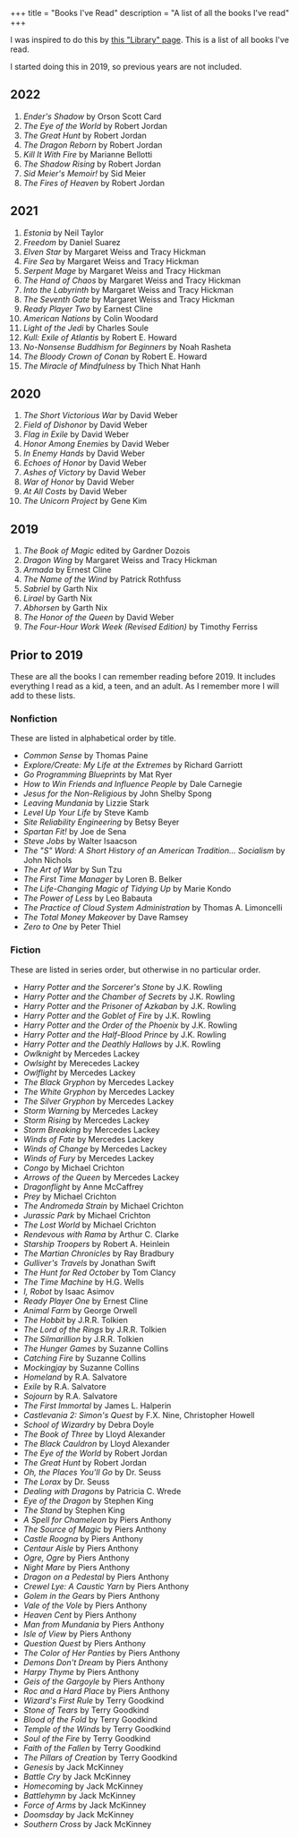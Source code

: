 +++
title = "Books I've Read"
description = "A list of all the books I've read"
+++

I was inspired to do this by [this "Library" page](http://tilde.town/~dustin/wiki/library). This is a list of all books I've read.

I started doing this in 2019, so previous years are not included.

## 2022

1. _Ender's Shadow_ by Orson Scott Card
2. _The Eye of the World_ by Robert Jordan
3. _The Great Hunt_ by Robert Jordan
4. _The Dragon Reborn_ by Robert Jordan
5. _Kill It With Fire_ by Marianne Bellotti
6. _The Shadow Rising_ by Robert Jordan
7. _Sid Meier's Memoir!_ by Sid Meier
8. _The Fires of Heaven_ by Robert Jordan

## 2021

1. _Estonia_ by Neil Taylor
2. _Freedom_ by Daniel Suarez
3. _Elven Star_ by Margaret Weiss and Tracy Hickman
4. _Fire Sea_ by Margaret Weiss and Tracy Hickman
5. _Serpent Mage_ by Margaret Weiss and Tracy Hickman
6. _The Hand of Chaos_ by Margaret Weiss and Tracy Hickman
7. _Into the Labyrinth_ by Margaret Weiss and Tracy Hickman
8. _The Seventh Gate_ by Margaret Weiss and Tracy Hickman
9. _Ready Player Two_ by Earnest Cline
10. _American Nations_ by Colin Woodard
11. _Light of the Jedi_ by Charles Soule
12. _Kull: Exile of Atlantis_ by Robert E. Howard
13. _No-Nonsense Buddhism for Beginners_ by Noah Rasheta
14. _The Bloody Crown of Conan_ by Robert E. Howard
15. _The Miracle of Mindfulness_ by Thich Nhat Hanh

## 2020

1. _The Short Victorious War_ by David Weber
2. _Field of Dishonor_ by David Weber
3. _Flag in Exile_ by David Weber
4. _Honor Among Enemies_ by David Weber
5. _In Enemy Hands_ by David Weber
6. _Echoes of Honor_ by David Weber
7. _Ashes of Victory_ by David Weber
8. _War of Honor_ by David Weber
9. _At All Costs_ by David Weber
10. _The Unicorn Project_ by Gene Kim

## 2019

1. _The Book of Magic_ edited by Gardner Dozois
2. _Dragon Wing_ by Margaret Weiss and Tracy Hickman
3. _Armada_ by Ernest Cline
4. _The Name of the Wind_ by Patrick Rothfuss
5. _Sabriel_ by Garth Nix
6. _Lirael_ by Garth Nix
7. _Abhorsen_ by Garth Nix
8. _The Honor of the Queen_ by David Weber
9. _The Four-Hour Work Week (Revised Edition)_ by Timothy Ferriss

## Prior to 2019

These are all the books I can remember reading before 2019. It includes
everything I read as a kid, a teen, and an adult. As I remember more I
will add to these lists.

### Nonfiction

These are listed in alphabetical order by title.

-   _Common Sense_ by Thomas Paine
-   _Explore/Create: My Life at the Extremes_ by Richard Garriott
-   _Go Programming Blueprints_ by Mat Ryer
-   _How to Win Friends and Influence People_ by Dale Carnegie
-   _Jesus for the Non-Religious_ by John Shelby Spong
-   _Leaving Mundania_ by Lizzie Stark
-   _Level Up Your Life_ by Steve Kamb
-   _Site Reliability Engineering_ by Betsy Beyer
-   _Spartan Fit!_ by Joe de Sena
-   _Steve Jobs_ by Walter Isaacson
-   _The "S" Word: A Short History of an American Tradition... Socialism_ by John Nichols
-   _The Art of War_ by Sun Tzu
-   _The First Time Manager_ by Loren B. Belker
-   _The Life-Changing Magic of Tidying Up_ by Marie Kondo
-   _The Power of Less_ by Leo Babauta
-   _The Practice of Cloud System Administration_ by Thomas A. Limoncelli
-   _The Total Money Makeover_ by Dave Ramsey
-   _Zero to One_ by Peter Thiel

### Fiction

These are listed in series order, but otherwise in no particular order.

-   _Harry Potter and the Sorcerer's Stone_ by J.K. Rowling
-   _Harry Potter and the Chamber of Secrets_ by J.K. Rowling
-   _Harry Potter and the Prisoner of Azkaban_ by J.K. Rowling
-   _Harry Potter and the Goblet of Fire_ by J.K. Rowling
-   _Harry Potter and the Order of the Phoenix_ by J.K. Rowling
-   _Harry Potter and the Half-Blood Prince_ by J.K. Rowling
-   _Harry Potter and the Deathly Hallows_ by J.K. Rowling
-   _Owlknight_ by Mercedes Lackey
-   _Owlsight_ by Merecedes Lackey
-   _Owlflight_ by Mercedes Lackey
-   _The Black Gryphon_ by Mercedes Lackey
-   _The White Gryphon_ by Mercedes Lackey
-   _The Silver Gryphon_ by Mercedes Lackey
-   _Storm Warning_ by Mercedes Lackey
-   _Storm Rising_ by Mercedes Lackey
-   _Storm Breaking_ by Mercedes Lackey
-   _Winds of Fate_ by Mercedes Lackey
-   _Winds of Change_ by Mercedes Lackey
-   _Winds of Fury_ by Mercedes Lackey
-   _Congo_ by Michael Crichton
-   _Arrows of the Queen_ by Mercedes Lackey
-   _Dragonflight_ by Anne McCaffrey
-   _Prey_ by Michael Crichton
-   _The Andromeda Strain_ by Michael Crichton
-   _Jurassic Park_ by Michael Crichton
-   _The Lost World_ by Michael Crichton
-   _Rendevous with Rama_ by Arthur C. Clarke
-   _Starship Troopers_ by Robert A. Heinlein
-   _The Martian Chronicles_ by Ray Bradbury
-   _Gulliver's Travels_ by Jonathan Swift
-   _The Hunt for Red October_ by Tom Clancy
-   _The Time Machine_ by H.G. Wells
-   _I, Robot_ by Isaac Asimov
-   _Ready Player One_ by Ernest Cline
-   _Animal Farm_ by George Orwell
-   _The Hobbit_ by J.R.R. Tolkien
-   _The Lord of the Rings_ by J.R.R. Tolkien
-   _The Silmarillion_ by J.R.R. Tolkien
-   _The Hunger Games_ by Suzanne Collins
-   _Catching Fire_ by Suzanne Collins
-   _Mockingjay_ by Suzanne Collins
-   _Homeland_ by R.A. Salvatore
-   _Exile_ by R.A. Salvatore
-   _Sojourn_ by R.A. Salvatore
-   _The First Immortal_ by James L. Halperin
-   _Castlevania 2: Simon's Quest_ by F.X. Nine, Christopher Howell
-   _School of Wizardry_ by Debra Doyle
-   _The Book of Three_ by Lloyd Alexander
-   _The Black Cauldron_ by Lloyd Alexander
-   _The Eye of the World_ by Robert Jordan
-   _The Great Hunt_ by Robert Jordan
-   _Oh, the Places You'll Go_ by Dr. Seuss
-   _The Lorax_ by Dr. Seuss
-   _Dealing with Dragons_ by Patricia C. Wrede
-   _Eye of the Dragon_ by Stephen King
-   _The Stand_ by Stephen King
-   _A Spell for Chameleon_ by Piers Anthony
-   _The Source of Magic_ by Piers Anthony
-   _Castle Roogna_ by Piers Anthony
-   _Centaur Aisle_ by Piers Anthony
-   _Ogre, Ogre_ by Piers Anthony
-   _Night Mare_ by Piers Anthony
-   _Dragon on a Pedestal_ by Piers Anthony
-   _Crewel Lye: A Caustic Yarn_ by Piers Anthony
-   _Golem in the Gears_ by Piers Anthony
-   _Vale of the Vole_ by Piers Anthony
-   _Heaven Cent_ by Piers Anthony
-   _Man from Mundania_ by Piers Anthony
-   _Isle of View_ by Piers Anthony
-   _Question Quest_ by Piers Anthony
-   _The Color of Her Panties_ by Piers Anthony
-   _Demons Don't Dream_ by Piers Anthony
-   _Harpy Thyme_ by Piers Anthony
-   _Geis of the Gargoyle_ by Piers Anthony
-   _Roc and a Hard Place_ by Piers Anthony
-   _Wizard's First Rule_ by Terry Goodkind
-   _Stone of Tears_ by Terry Goodkind
-   _Blood of the Fold_ by Terry Goodkind
-   _Temple of the Winds_ by Terry Goodkind
-   _Soul of the Fire_ by Terry Goodkind
-   _Faith of the Fallen_ by Terry Goodkind
-   _The Pillars of Creation_ by Terry Goodkind
-   _Genesis_ by Jack McKinney
-   _Battle Cry_ by Jack McKinney
-   _Homecoming_ by Jack McKinney
-   _Battlehymn_ by Jack McKinney
-   _Force of Arms_ by Jack McKinney
-   _Doomsday_ by Jack McKinney
-   _Southern Cross_ by Jack McKinney

